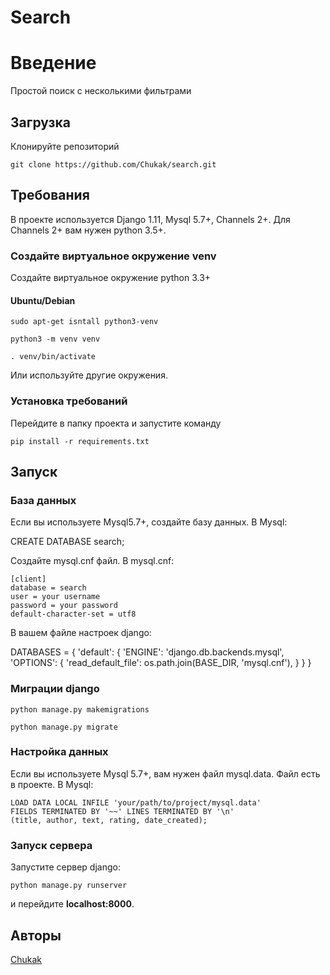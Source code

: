 # Search
# Введение
Простой поиск с несколькими фильтрами

## Загрузка
Клонируйте репозиторий

``` git clone https://github.com/Chukak/search.git ```

## Требования
В проекте используется Django 1.11, Mysql 5.7+, Channels 2+. Для Channels 2+ вам нужен python 3.5+.

### Создайте виртуальное окружение venv

Создайте виртуальное окружение python 3.3+ 

#### Ubuntu/Debian

``` sudo apt-get isntall python3-venv ```

``` python3 -m venv venv ```

``` . venv/bin/activate ``` 

Или используйте другие окружения.

### Установка требований
Перейдите в папку проекта и запустите команду

``` pip install -r requirements.txt ```


## Запуск
### База данных 
Если вы используете Mysql5.7+, создайте базу данных. В Mysql:

CREATE DATABASE search;

Создайте mysql.cnf файл. В mysql.cnf:

```
[client]
database = search
user = your username
password = your password
default-character-set = utf8
```

В вашем файле настроек django:

DATABASES = {
    'default': {
        'ENGINE': 'django.db.backends.mysql',
        'OPTIONS': {
            'read_default_file': os.path.join(BASE_DIR, 'mysql.cnf'),
        }
    }
}

### Миграции django
``` python manage.py makemigrations ```

``` python manage.py migrate ```

### Настройка данных 
Если вы используете Mysql 5.7+, вам нужен файл mysql.data. Файл есть в проекте. В Mysql:

``` 
LOAD DATA LOCAL INFILE 'your/path/to/project/mysql.data'
FIELDS TERMINATED BY '~~' LINES TERMINATED BY '\n' 
(title, author, text, rating, date_created);
```
### Запуск сервера
Запустите сервер django:

``` python manage.py runserver ```

и перейдите <strong>localhost:8000</strong>.


## Авторы
[Chukak](https://github.com/Chukak)
